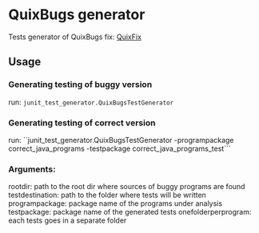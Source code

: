 # QuixBugs generator

Tests generator of QuixBugs fix:
[QuixFix](https://github.com/jkoppel/QuixBugs/)

## Usage

### Generating testing of buggy version

run: ``junit_test_generator.QuixBugsTestGenerator``

### Generating testing of correct version

run: ``junit_test_generator.QuixBugsTestGenerator -programpackage correct_java_programs -testpackage correct_java_programs_test```



### Arguments:

rootdir: path to the root dir where sources of buggy programs are found
testdestination: path to the folder where tests will be written
programpackage: package name of the programs under analysis
testpackage: package name of the generated 	tests
onefolderperprogram: each tests goes in a separate folder
	